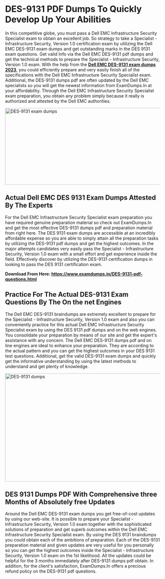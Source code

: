 <h1><strong>DES-9131 PDF Dumps To Quickly Develop Up Your Abilities</strong></h1>
<p>In this competitive globe, you must pass a Dell EMC Infrastructure Security Specialist exam to obtain an excellent job. So strategy to take a Specialist - Infrastructure Security, Version 1.0 certification exam by utilizing the Dell EMC DES-9131 exam dumps and get outstanding marks in the DES 9131 exam questions. Get valid Info via the Dell EMC DES-9131 pdf dumps and get the technical methods to prepare the Specialist - Infrastructure Security, Version 1.0 exam. With the help from the <strong><a href="https://www.examdumps.in/DES-9131-pdf-questions.html">Dell EMC DES-9131 exam dumps 2023</a></strong>, you could efficiently prepare and very easily finish all of the specifications with the Dell EMC Infrastructure Security Specialist exam. Additional, the DES-9131 dumps pdf are often updated by the Dell EMC specialists so you will get the newest information from ExamDumps.In at your affordability. Through the Dell EMC Infrastructure Security Specialist exam preparation, you obtain any problem simply because it really is authorized and attested by the Dell EMC authorities.</p>
<p><img src="https://i.ibb.co/zxJwW90/Copy-of-Online-Classes-Twitter-header-post-Made-with-Poster-My-Wall-1.png" alt="DES-9131 exam dumps" width="750" height="250" /></p>
<h2><strong>Actual Dell EMC DES 9131 Exam Dumps Attested By The Experts</strong></h2>
<p>For the Dell EMC Infrastructure Security Specialist exam preparation you have required genuine preparation material so check out ExamDumps.In and get the most effective DES-9131 dumps pdf and preparation material from right here. The DES 9131 exam dumps are accessible at an incredibly affordable expense so you are able to simply attain all the preparation tasks by utilizing the DES-9131 pdf dumps and get the highest outcomes. In the major attempts candidates very easily pass the Specialist - Infrastructure Security, Version 1.0 exam with a small effort and get experience inside the field. Effectively discover by utilizing the DES-9131 certification dumps in looking to pass the DES 9131 certification exam.</p>
<p><strong>Download From Here:&nbsp;<a href="https://www.examdumps.in/DES-9131-pdf-questions.html">https://www.examdumps.in/DES-9131-pdf-questions.html</a></strong></p>
<h2><strong>Practice For The Actual DES-9131 Exam Questions By The On the net Engines</strong></h2>
<p>The Dell EMC DES-9131 braindumps are extremely excellent to prepare for the Specialist - Infrastructure Security, Version 1.0 exam and also you can conveniently practice for this actual Dell EMC Infrastructure Security Specialist exam by using the DES 9131 pdf dumps and on the web engines. You consolidate your preparation by means of our site and get the expert's assistance with any concern. The Dell EMC DES-9131 dumps pdf and on line engines are ideal to enhance your preparation. They are according to the actual pattern and you can get the highest outcomes in your DES 9131 test questions. Additional, get the valid DES-9131 exam dumps and quickly get the informative understanding by using the latest methods to understand and get plenty of knowledge.</p>
<p><a href="https://www.examdumps.in/DES-9131-pdf-questions.html"><img src="https://i.ibb.co/QkNtdwY/Copy-of-Zoom-Online-Classes-Facebook-Share-Po-Made-with-Poster-My-Wall-1.jpg" alt="DES-9131 dumps" width="670" height="352" /></a></p>
<h2><strong>DES 9131 Dumps PDF With Comprehensive three Months of Absolutely free Updates</strong></h2>
<p>Around the Dell EMC DES-9131 exam dumps you get free-of-cost updates by using our web-site. It is possible to prepare your Specialist - Infrastructure Security, Version 1.0 exam together with the sophisticated solutions of preparation and get superb outcomes within the Dell EMC Infrastructure Security Specialist exam. By using the DES 9131 braindumps you could obtain each of the ambitions of preparation. Each of the DES-9131 preparation material and given updates are very useful for you personally so you can get the highest outcomes inside the Specialist - Infrastructure Security, Version 1.0 exam on the 1st likelihood. All the updates could be helpful for the 3 months immediately after DES-9131 dumps pdf obtain. In addition, for the client's satisfaction, ExamDumps.In offers a precious refund policy on the DES-9131 pdf questions.</p>
